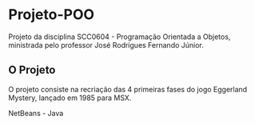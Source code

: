 # Projeto-POO
Projeto da disciplina SCC0604 - Programação Orientada a Objetos, ministrada pelo professor José Rodrigues Fernando Júnior.

## O Projeto
O projeto consiste na recriação das 4 primeiras fases do jogo Eggerland Mystery, lançado em 1985 para MSX.

NetBeans - Java

